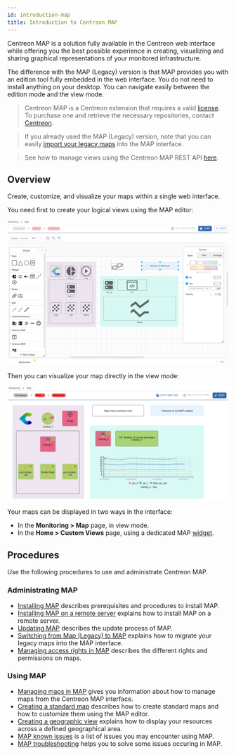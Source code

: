 ```yaml
---
id: introduction-map
title: Introduction to Centreon MAP
---
```


Centreon MAP is a solution fully available in the Centreon web interface while offering you the best possible experience in creating, visualizing and sharing graphical representations of your monitored infrastructure.

The difference with the MAP (Legacy) version is that MAP provides you with an edition tool fully embedded in the web interface. You do not need to install anything on your desktop. You can navigate easily between the edition mode and the view mode.

> Centreon MAP is a Centreon extension that requires a valid [license](../administration/licenses.md). To purchase one and retrieve the necessary repositories, contact [Centreon](mailto:sales@centreon.com).

> If you already used the MAP (Legacy) version, note that you can easily [import your legacy maps](import-into-map-web.md#importing-legacy-maps-into-map) into the MAP interface.

> See how to manage views using the Centreon MAP REST API [here](https://docs-api.centreon.com/api/centreon-map/).

## Overview

Create, customize, and visualize your maps within a single web interface.

You need first to create your logical views using the MAP editor:

![image](../assets/graph-views/ng/map-web-editor-view.png)

Then you can visualize your map directly in the view mode:

![image](../assets/graph-views/ng/map-web-global-view.png)

Your maps can be displayed in two ways in the interface:
- In the **Monitoring > Map** page, in view mode.
- In the **Home > Custom Views** page, using a dedicated MAP [widget](../alerts-notifications/custom-views.md).

## Procedures

Use the following procedures to use and administrate Centreon MAP.

### Administrating MAP
  - [Installing MAP](map-web-install.md) describes prerequisites and procedures to install MAP.
  - [Installing MAP on a remote server](map-web-install-remote.md) explains how to install MAP on a remote server.
  - [Updating MAP](map-web-update.md) describes the update process of MAP.
  - [Switching from Map (Legacy) to MAP](import-into-map-web.md) explains how to migrate your legacy maps into the MAP interface.
  - [Managing access rights in MAP](map-web-manage.md) describes the different rights and permissions on maps.
  
### Using MAP
  - [Managing maps in MAP](map-web-manage.md) gives you information about how to manage maps from the Centreon MAP interface.
  - [Creating a standard map](map-web-create-standard-map.md) describes how to create standard maps and how to customize them using the MAP editor.
  - [Creating a geographic view](map-web-create-geoview.md) explains how to display your resources across a defined geographical area.
  - [MAP known issues](map-web-known-issues.md) is a list of issues you may encounter using MAP.
  - [MAP troubleshooting](map-web-troubleshooting.md) helps you to solve some issues occuring in MAP.
